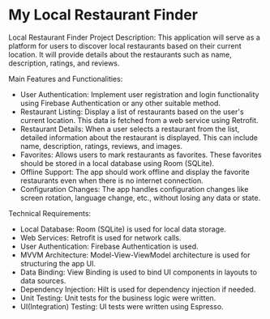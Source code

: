 # My Local Restaurant Finder

Local Restaurant Finder
Project Description: This application will serve as a platform for users to discover local restaurants based on their current location. It will provide details about the restaurants such as name, description, ratings, and reviews.

Main Features and Functionalities:
- User Authentication: Implement user registration and login functionality using Firebase Authentication or any other suitable method.
- Restaurant Listing: Display a list of restaurants based on the user's current location. This data is fetched from a web service using Retrofit.
- Restaurant Details: When a user selects a restaurant from the list, detailed information about the restaurant is displayed. This can include name, description, ratings, reviews, and images.
- Favorites: Allows users to mark restaurants as favorites. These favorites should be stored in a local database using Room (SQLite).
- Offline Support: The app should work offline and display the favorite restaurants even when there is no internet connection.
- Configuration Changes: The app handles configuration changes like screen rotation, language change, etc., without losing any data or state.

Technical Requirements:
- Local Database: Room (SQLite) is used for local data storage.
- Web Services: Retrofit is used for network calls.
- User Authentication: Firebase Authentication is used.
- MVVM Architecture: Model-View-ViewModel architecture is used for structuring the app UI.
- Data Binding: View Binding is used to bind UI components in layouts to data sources.
- Dependency Injection: Hilt is used for dependency injection if needed.
- Unit Testing: Unit tests for the business logic were written. 
- UI(Integration) Testing: UI tests were written using Espresso.
